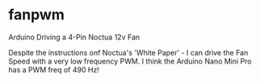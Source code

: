 # fanpwm
Arduino Driving a 4-Pin Noctua 12v Fan

Despite the instructions onf Noctua's 'White Paper' - I can drive the Fan Speed with a very low frequency PWM. I think the Arduino Nano Mini Pro has a PWM freq of 490 Hz!
